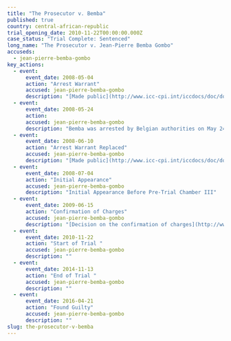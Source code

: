 ```yaml
---
title: "The Prosecutor v. Bemba"
published: true
country: central-african-republic
trial_opening_date: 2010-11-22T00:00:00.000Z
case_status: "Trial Complete: Sentenced"
long_name: "The Prosecutor v. Jean-Pierre Bemba Gombo"
accuseds:
  - jean-pierre-bemba-gombo
key_actions:
  - event:
      event_date: 2008-05-04
      action: "Arrest Warrant"
      accused: jean-pierre-bemba-gombo
      description: "[Made public](http://www.icc-cpi.int/iccdocs/doc/doc1694691.pdf)"
  - event:
      event_date: 2008-05-24
      action:
      accused: jean-pierre-bemba-gombo
      description: "Bemba was arrested by Belgian authorities on May 24, 2008 and transferred to ICC custody thereafter. Charges were confirmed against him on June 15, 2009 by Pre-Trial Chamber II. His trial ended on November 13, 2014, and a trial judgment is forthcoming."
  - event:
      event_date: 2008-06-10
      action: "Arrest Warrant Replaced"
      accused: jean-pierre-bemba-gombo
      description: "[Made public](http://www.icc-cpi.int/iccdocs/doc/doc535163.pdf)"
  - event:
      event_date: 2008-07-04
      action: "Initial Appearance"
      accused: jean-pierre-bemba-gombo
      description: "Initial Appearance Before Pre-Trial Chamber III"
  - event:
      event_date: 2009-06-15
      action: "Confirmation of Charges"
      accused: jean-pierre-bemba-gombo
      description: "[Decision on the confirmation of charges](http://www.icc-cpi.int/iccdocs/doc/doc699541.pdf)"
  - event:
      event_date: 2010-11-22
      action: "Start of Trial "
      accused: jean-pierre-bemba-gombo
      description: ""
  - event:
      event_date: 2014-11-13
      action: "End of Trial "
      accused: jean-pierre-bemba-gombo
      description: ""
  - event:
      event_date: 2016-04-21
      action: "Found Guilty"
      accused: jean-pierre-bemba-gombo
      description: ""
slug: the-prosecutor-v-bemba
---
```

